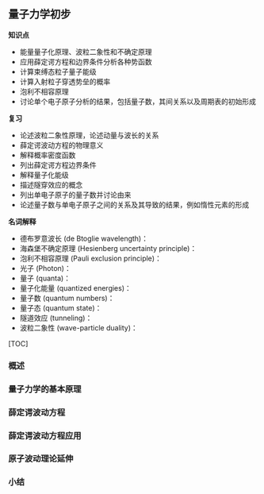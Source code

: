 ## 量子力学初步

**知识点**

- 能量量子化原理、波粒二象性和不确定原理
- 应用薛定谔方程和边界条件分析各种势函数
- 计算束缚态粒子量子能级
- 计算入射粒子穿透势垒的概率
- 泡利不相容原理
- 讨论单个电子原子分析的结果，包括量子数，其间关系以及周期表的初始形成

**复习**

- 论述波粒二象性原理，论述动量与波长的关系
- 薛定谔波动方程的物理意义
- 解释概率密度函数
- 列出薛定谔方程边界条件
- 解释量子化能级
- 描述隧穿效应的概念
- 列出单电子原子的量子数并讨论由来
- 论述量子数与单电子原子之间的关系及其导致的结果，例如惰性元素的形成

**名词解释**

- 德布罗意波长 (de Btoglie wavelength)：
- 海森堡不确定原理 (Hesienberg uncertainty principle)：
- 泡利不相容原理 (Pauli exclusion principle)：
- 光子 (Photon)：
- 量子 (quanta)：
- 量子化能量 (quantized energies)：
- 量子数 (quantum numbers)：
- 量子态 (quantum state)：
- 隧道效应 (tunneling)：
- 波粒二象性 (wave-particle duality)：

[TOC]

### 概述

### 量子力学的基本原理

### 薛定谔波动方程

### 薛定谔波动方程应用

### 原子波动理论延伸

### 小结